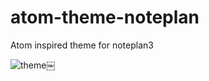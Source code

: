 # atom-theme-noteplan
Atom inspired theme for noteplan3

<img src="https://i.imgur.com/OoVw2pZ.jpg" alt="theme￼">
